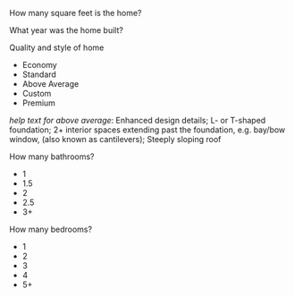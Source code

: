 How many square feet is the home?

What year was the home built?

Quality and style of home
- Economy
- Standard
- Above Average
- Custom
- Premium

_help text for above average_: Enhanced design details; L- or T-shaped foundation; 2+ interior spaces extending past the foundation, e.g. bay/bow window, (also known as cantilevers); Steeply sloping roof

How many bathrooms?
- 1
- 1.5
- 2
- 2.5
- 3+

How many bedrooms?
- 1
- 2
- 3
- 4
- 5+
